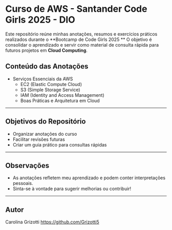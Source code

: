 # Curso de AWS - Santander Code Girls 2025 - DIO

Este repositório reúne minhas anotações, resumos e exercícios práticos realizados durante o **Bootcamp de Code Girls 2025 **
O objetivo é consolidar o aprendizado e servir como material de consulta rápida para futuros projetos em **Cloud Computing**.

## Conteúdo das Anotações
- Serviços Essenciais da AWS
  - EC2 (Elastic Compute Cloud)
  - S3 (Simple Storage Service)
  - IAM (Identity and Access Management)
  - Boas Práticas e Arquitetura em Cloud
---

## Objetivos do Repositório

- Organizar anotações do curso
- Facilitar revisões futuras
- Criar um guia prático para consultas rápidas

---

##  Observações

- As anotações refletem meu aprendizado e podem conter interpretações pessoais.
- Sinta-se à vontade para sugerir melhorias ou contribuir!

---

## Autor

Carolina Grizotti https://github.com/Grizotti5
